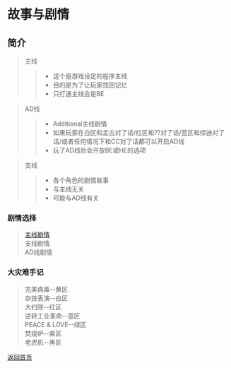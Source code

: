 # 故事与剧情
  
## 简介  
> 主线  
> > - 这个是游戏设定的程序主线  
> > - 目的是为了让玩家找回记忆  
> > - 只打通主线会是BE  
  
> AD线  
> > - Additional主线剧情  
> > - 如果玩家在白区和孟古对了话/红区和??对了话/蓝区和缪迪对了话/或者任何情况下和CC对了话都可以开启AD线  
> > - 玩了AD线后会开放BE或HE的选项  
  
> 支线  
> > - 各个角色的剧情故事  
> > - 与主线无关  
> > - 可能与AD线有关  
  
### 剧情选择
  
> [主线剧情](https://drrlw.github.io/Story/Main)  
> 支线剧情  
> AD线剧情  

### 大灾难手记
> 完美病毒--黄区  
> 杂技表演--白区  
> 大扫除--红区  
> 逆转工业革命--蓝区  
> PEACE & LOVE--绿区  
> 焚烧炉--紫区  
> 老虎机--黑区  
  
  
[返回首页](https://drrlw.github.io/index)
